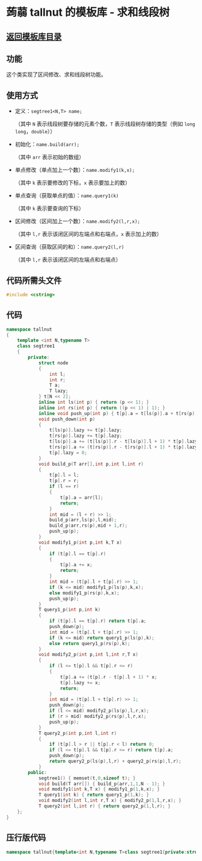 # 蒟蒻 tallnut 的模板库 - 求和线段树

## [返回模板库目录](https://tallnutliu.github.io/github-pages/2025/02/15/My-Templates-(Chinese-version).html)

## 功能
这个类实现了区间修改、求和线段树功能。

## 使用方式
- 定义：`segtree1<N,T> name;`
  
  （其中 `N` 表示线段树要存储的元素个数，`T` 表示线段树存储的类型（例如 `long long`，`double`））
  
- 初始化：`name.build(arr);`
  
  （其中 `arr` 表示初始的数组）
  
- 单点修改（单点加上一个数）：`name.modify1(k,x);`
  
  （其中 `k` 表示要修改的下标，`x` 表示要加上的数）
  
- 单点查询（获取单点的值）：`name.query1(k)`
  
  （其中 `k` 表示要查询的下标）
  
- 区间修改（区间加上一个数）：`name.modify2(l,r,x);`
  
  （其中 `l,r` 表示该闭区间的左端点和右端点，`x` 表示加上的数）
  
- 区间查询（获取区间的和）：`name.query2(l,r)`
  
  （其中 `l,r` 表示该闭区间的左端点和右端点）

## 代码所需头文件
```cpp
#include <cstring>
```

## 代码
```cpp
namespace tallnut
{
	template <int N,typename T>
	class segtree1
	{
		private:
			struct node
			{
				int l;
				int r;
				T a;
				T lazy;
			} t[N << 2];
			inline int ls(int p) { return (p << 1); }
			inline int rs(int p) { return ((p << 1) | 1); }
			inline void push_up(int p) { t[p].a = t[ls(p)].a + t[rs(p)].a; }
			void push_down(int p)
			{
				t[ls(p)].lazy += t[p].lazy;
				t[rs(p)].lazy += t[p].lazy;
				t[ls(p)].a += (t[ls(p)].r - t[ls(p)].l + 1) * t[p].lazy;
				t[rs(p)].a += (t[rs(p)].r - t[rs(p)].l + 1) * t[p].lazy;
				t[p].lazy = 0;
			}
			void build_p(T arr[],int p,int l,int r)
			{
				t[p].l = l;
				t[p].r = r;
				if (l == r)
				{
					t[p].a = arr[l];
					return;
				}
				int mid = (l + r) >> 1;
				build_p(arr,ls(p),l,mid);
				build_p(arr,rs(p),mid + 1,r);
				push_up(p);
			}
			void modify1_p(int p,int k,T x)
			{
				if (t[p].l == t[p].r)
				{
					t[p].a += x;
					return;
				}
				int mid = (t[p].l + t[p].r) >> 1;
				if (k <= mid) modify1_p(ls(p),k,x);
				else modify1_p(rs(p),k,x);
				push_up(p);
			}
			T query1_p(int p,int k)
			{
				if (t[p].l == t[p].r) return t[p].a;
				push_down(p);
				int mid = (t[p].l + t[p].r) >> 1;
				if (k <= mid) return query1_p(ls(p),k);
				else return query1_p(rs(p),k);
			}
			void modify2_p(int p,int l,int r,T x)
			{
				if (l <= t[p].l && t[p].r <= r)
				{
					t[p].a += (t[p].r - t[p].l + 1) * x;
					t[p].lazy += x;
					return;
				}
				int mid = (t[p].l + t[p].r) >> 1;
				push_down(p);
				if (l <= mid) modify2_p(ls(p),l,r,x);
				if (r > mid) modify2_p(rs(p),l,r,x);
				push_up(p);
			}
			T query2_p(int p,int l,int r)
			{
				if (t[p].l > r || t[p].r < l) return 0;
				if (l <= t[p].l && t[p].r <= r) return t[p].a;
				push_down(p);
				return query2_p(ls(p),l,r) + query2_p(rs(p),l,r);
			}
		public:
			segtree1() { memset(t,0,sizeof t); }
			void build(T arr[]) { build_p(arr,1,1,N - 1); }
			void modify1(int k,T x) { modify1_p(1,k,x); }
			T query1(int k) { return query1_p(1,k); }
			void modify2(int l,int r,T x) { modify2_p(1,l,r,x); }
			T query2(int l,int r) { return query2_p(1,l,r); }
	};
}
```

## 压行版代码
```cpp
namespace tallnut{template<int N,typename T>class segtree1{private:struct node{int l;int r;T a;T lazy;}t[N<<2];inline int ls(int p){return(p<<1);}inline int rs(int p){return((p<<1)|1);}inline void push_up(int p){t[p].a=t[ls(p)].a+t[rs(p)].a;}void push_down(int p){t[ls(p)].lazy+=t[p].lazy;t[rs(p)].lazy+=t[p].lazy;t[ls(p)].a+=(t[ls(p)].r-t[ls(p)].l+1)*t[p].lazy;t[rs(p)].a+=(t[rs(p)].r-t[rs(p)].l+1)*t[p].lazy;t[p].lazy=0;}void build_p(T arr[],int p,int l,int r){t[p].l=l;t[p].r=r;if(l==r){t[p].a=arr[l];return;}int mid=(l+r)>>1;build_p(arr,ls(p),l,mid);build_p(arr,rs(p),mid+1,r);push_up(p);}void modify1_p(int p,int k,T x){if(t[p].l==t[p].r){t[p].a+=x;return;}int mid=(t[p].l+t[p].r)>>1;if(k<=mid)modify1_p(ls(p),k,x);else modify1_p(rs(p),k,x);push_up(p);}T query1_p(int p,int k){if(t[p].l==t[p].r)return t[p].a;push_down(p);int mid=(t[p].l+t[p].r)>>1;if(k<=mid)return query1_p(ls(p),k);else return query1_p(rs(p),k);}void modify2_p(int p,int l,int r,T x){if(l<=t[p].l&&t[p].r<=r){t[p].a+=(t[p].r-t[p].l+1)*x;t[p].lazy+=x;return;}int mid=(t[p].l+t[p].r)>>1;push_down(p);if(l<=mid)modify2_p(ls(p),l,r,x);if(r>mid)modify2_p(rs(p),l,r,x);push_up(p);}T query2_p(int p,int l,int r){if(t[p].l>r||t[p].r<l)return 0;if(l<=t[p].l&&t[p].r<=r)return t[p].a;push_down(p);return query2_p(ls(p),l,r)+query2_p(rs(p),l,r);}public:segtree1(){memset(t,0,sizeof t);}void build(T arr[]){build_p(arr,1,1,N-1);}void modify1(int k,T x){modify1_p(1,k,x);}T query1(int k){return query1_p(1,k);}void modify2(int l,int r,T x){modify2_p(1,l,r,x);}T query2(int l,int r){return query2_p(1,l,r);}};}
```
